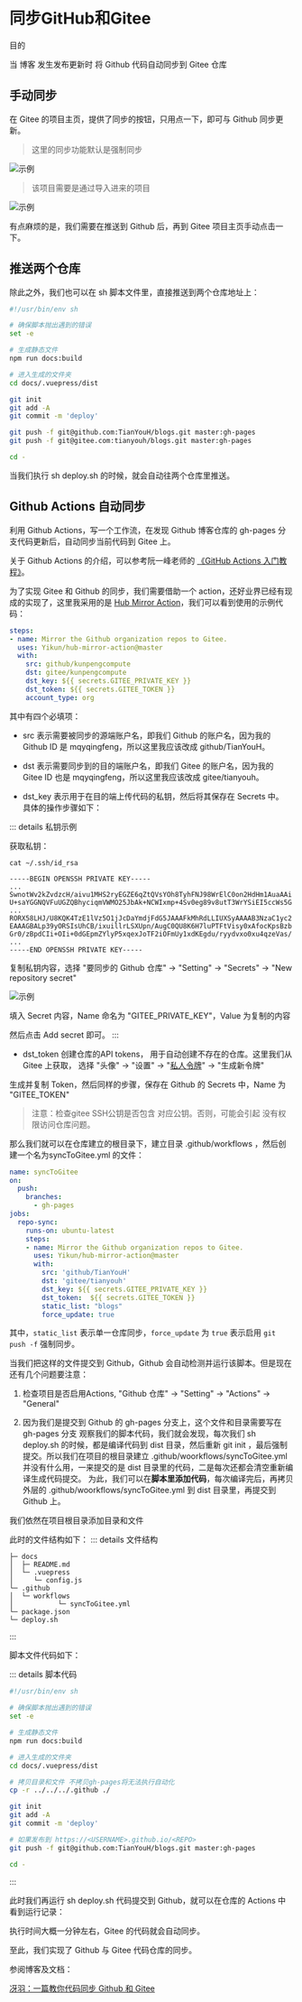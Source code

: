 # 同步GitHub和Gitee

目的

当 博客 发生发布更新时 将 Github 代码自动同步到 Gitee 仓库

## 手动同步

在 Gitee 的项目主页，提供了同步的按钮，只用点一下，即可与 Github 同步更新。

> 这里的同步功能默认是强制同步

<img :src="$withBase('/image/dev/github/同步GitHub和Gitee1.png')" alt="示例">

> 该项目需要是通过导入进来的项目

<img :src="$withBase('/image/dev/github/同步GitHub和Gitee2.png')" alt="示例">


有点麻烦的是，我们需要在推送到 Github 后，再到 Gitee 项目主页手动点击一下。

## 推送两个仓库

除此之外，我们也可以在 sh 脚本文件里，直接推送到两个仓库地址上：

```sh
#!/usr/bin/env sh

# 确保脚本抛出遇到的错误
set -e

# 生成静态文件
npm run docs:build

# 进入生成的文件夹
cd docs/.vuepress/dist

git init
git add -A
git commit -m 'deploy'

git push -f git@github.com:TianYouH/blogs.git master:gh-pages
git push -f git@gitee.com:tianyouh/blogs.git master:gh-pages

cd -
```

当我们执行 sh deploy.sh 的时候，就会自动往两个仓库里推送。

## Github Actions 自动同步

利用 Github Actions，写一个工作流，在发现 Github 博客仓库的 gh-pages 分支代码更新后，自动同步当前代码到 Gitee 上。

关于 Github Actions 的介绍，可以参考阮一峰老师的 [《GitHub Actions 入门教程》](https://www.ruanyifeng.com/blog/2019/09/getting-started-with-github-actions.html)。

为了实现 Gitee 和 Github 的同步，我们需要借助一个 action，还好业界已经有现成的实现了，这里我采用的是 [Hub Mirror Action](https://github.com/Yikun/hub-mirror-action)，我们可以看到使用的示例代码：

```yml
steps:
- name: Mirror the Github organization repos to Gitee.
  uses: Yikun/hub-mirror-action@master
  with:
    src: github/kunpengcompute
    dst: gitee/kunpengcompute
    dst_key: ${{ secrets.GITEE_PRIVATE_KEY }}
    dst_token: ${{ secrets.GITEE_TOKEN }}
    account_type: org
```

其中有四个必填项：

- src 表示需要被同步的源端账户名，即我们 Github 的账户名，因为我的 Github ID 是 mqyqingfeng，所以这里我应该改成 github/TianYouH。

- dst 表示需要同步到的目的端账户名，即我们 Gitee 的账户名，因为我的 Gitee ID 也是 mqyqingfeng，所以这里我应该改成 gitee/tianyouh。

- dst_key 表示用于在目的端上传代码的私钥，然后将其保存在 Secrets 中。
具体的操作步骤如下：

::: details 私钥示例

获取私钥：

`cat ~/.ssh/id_rsa`  
```
-----BEGIN OPENSSH PRIVATE KEY-----
...
SwnotWv2kZvdzcH/aivu1MHS2ryEGZE6qZtQVsYOh8TyhFNJ98WrElC0on2HdHm1AuaAAi
U+saYGGNQVFuUGZQBhyciqmVWMO25JbAk+NCWIxmp+4Sv0eg89v8utT3WrYSiEI5ccWs5G
...
RORX58LHJ/U8KQK4TzE1lVz5O1jJcDaYmdjFdG5JAAAFkMhRdLLIUXSyAAAAB3NzaC1yc2
EAAAGBALp39yORSIsUhCB/ixuillrLSXUpn/AugC0QU8K6H7luPTFtVisy0xAfocKpsBzb
Gr0/zBpdCIi+OIi+0dGEpmZYlyP5xqexJoTF2iOFmUy1xdKEgdu/ryydvxo0xu4qzeVas/
...
-----END OPENSSH PRIVATE KEY-----
```

复制私钥内容，选择 "要同步的 Github 仓库" -> "Setting" -> "Secrets" -> "New repository secret"

<img :src="$withBase('/image/dev/github/同步GitHub和Gitee3.png')" alt="示例">

填入 Secret 内容，Name 命名为 "GITEE_PRIVATE_KEY"，Value 为复制的内容

然后点击 Add secret 即可。
:::

- dst_token 创建仓库的API tokens， 用于自动创建不存在的仓库。这里我们从 Gitee 上获取，
选择 "头像" -> "设置" -> "[私人令牌](https://gitee.com/profile/personal_access_tokens)" -> "生成新令牌"

生成并复制 Token，然后同样的步骤，保存在 Github 的 Secrets 中，Name 为 "GITEE_TOKEN"

> 注意：检查gitee SSH公钥是否包含 对应公钥。否则，可能会引起 没有权限访问仓库问题。

那么我们就可以在仓库建立的根目录下，建立目录 .github/workflows ，然后创建一个名为syncToGitee.yml 的文件：
```yml
name: syncToGitee
on:
  push:
    branches:
      - gh-pages
jobs:
  repo-sync:
    runs-on: ubuntu-latest
    steps:
    - name: Mirror the Github organization repos to Gitee.
      uses: Yikun/hub-mirror-action@master
      with:
        src: 'github/TianYouH'
        dst: 'gitee/tianyouh'
        dst_key: ${{ secrets.GITEE_PRIVATE_KEY }}
        dst_token:  ${{ secrets.GITEE_TOKEN }}
        static_list: "blogs"
        force_update: true
```
其中，`static_list` 表示单一仓库同步，`force_update` 为 `true` 表示启用 `git push -f` 强制同步。

当我们把这样的文件提交到 Github，Github 会自动检测并运行该脚本。但是现在还有几个问题要注意：

1. 检查项目是否启用Actions, "Github 仓库" -> "Setting" -> "Actions" -> "General"

2. 因为我们是提交到 Github 的 gh-pages 分支上，这个文件和目录需要写在 gh-pages 分支
观察我们的脚本代码，我们就会发现，每次我们 sh deploy.sh 的时候，都是编译代码到 dist 目录，然后重新 git init ，最后强制提交。所以我们在项目的根目录建立 .github/woorkflows/syncToGitee.yml 并没有什么用，一来提交的是 dist 目录里的代码，二是每次还都会清空重新编译生成代码提交。
为此，我们可以在**脚本里添加代码**，每次编译完后，再拷贝外层的 .github/woorkflows/syncToGitee.yml 到 dist 目录里，再提交到 Github 上。

我们依然在项目根目录添加目录和文件

此时的文件结构如下：
::: details 文件结构
```
├─ docs
│  ├─ README.md
│  └─ .vuepress
│     └─ config.js
└─ .github
│  └─ workflows
│			└─ syncToGitee.yml
└─ package.json
└─ deploy.sh
```
:::

脚本文件代码如下：

::: details 脚本代码
```sh
#!/usr/bin/env sh

# 确保脚本抛出遇到的错误
set -e

# 生成静态文件
npm run docs:build

# 进入生成的文件夹
cd docs/.vuepress/dist

# 拷贝目录和文件 不拷贝gh-pages将无法执行自动化
cp -r ../../../.github ./

git init
git add -A
git commit -m 'deploy'

# 如果发布到 https://<USERNAME>.github.io/<REPO>
git push -f git@github.com:TianYouH/blogs.git master:gh-pages

cd -
```
:::

此时我们再运行 sh deploy.sh 代码提交到 Github，就可以在仓库的 Actions 中看到运行记录：

执行时间大概一分钟左右，Gitee 的代码就会自动同步。

至此，我们实现了 Github 与 Gitee 代码仓库的同步。


参阅博客及文档：

[冴羽：一篇教你代码同步 Github 和 Gitee](https://github.com/mqyqingfeng/Blog/issues/236)
